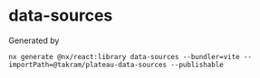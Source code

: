 # data-sources

Generated by

```
nx generate @nx/react:library data-sources --bundler=vite --importPath=@takram/plateau-data-sources --publishable
```

